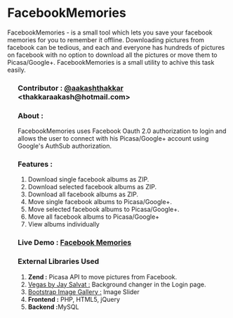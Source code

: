 # FacebookMemories
FacebookMemories - is a small tool which lets you save your facebook memories for you to remember it offline. Downloading pictures from facebook can be tedious, and each and everyone has hundreds of pictures on facebook with no option to download all the pictures or move them to Picasa/Google+. FacebookMemories is a small utility to achive this task easily.

<ul class="task-list">
<li><h3>Contributor : <a href="http://github.com/aakashthakkar">@aakashthakkar</a> &lt;thakkaraakash@hotmail.com&gt;</h3></li>
<li><h3>About : </h3>FacebookMemories uses Facebook Oauth 2.0 authorization to login and allows the user to connect with his Picasa/Google+ account using Google's AuthSub authorization.</li>
<li><h3>Features : </h3>
<ol>
  <li>Download single facebook albums as ZIP.</li>
  <li>Download selected facebook albums as ZIP.</li>
  <li>Download all facebook albums as ZIP.</li>
  <li>Move single facebook albums to Picasa/Google+.</li>
  <li>Move selected facebook albums to Picasa/Google+.</li>
  <li>Move all facebook albums to Picasa/Google+</li>
  <li>View albums individually</li>
</ol></li>
<li><h3>Live Demo : <a href="http://rtcamp-thakkaraakash.rhcloud.com">Facebook Memories</a></h3></li>
<li><h3>External Libraries Used</h3>
<ol>
  <li><b>Zend :</b> Picasa API to move pictures from Facebook.</li>
  <li><a href="http://vegas.jaysalvat.com/">Vegas by Jay Salvat :</a> Background changer in the Login page.</li>
  <li><a href="http://blueimp.github.io/Bootstrap-Image-Gallery/">Bootstrap Image Gallery :</a> Image Slider</li>
  <li><b>Frontend :</b> PHP, HTML5, jQuery</li>
  <li><b>Backend :</b>MySQL</li>
</ol>
</li>


</ul>


